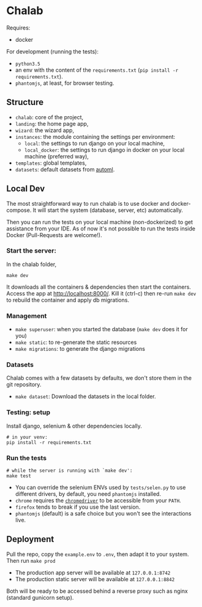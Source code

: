 Chalab
======

Requires:
- docker

For development (running the tests):

- `python3.5`
- an env with the content of the `requirements.txt` (`pip install -r requirements.txt`).
- `phantomjs`, at least, for browser testing.


Structure
---------

- `chalab`: core of the project,
- `landing`: the home page app,
- `wizard`: the wizard app,
- `instances`: the module containing the settings per environment:
    - `local`: the settings to run django on your local machine,
    - `local_docker`: the settings to run django in docker on your local machine (preferred way),
- `templates`: global templates,
- `datasets`: default datasets from [automl](http://automl.chalearn.org/data).
    

Local Dev
---------

The most straightforward way to run chalab is to use docker and docker-compose. It will
start the system (database, server, etc) automatically.

Then you can run the tests on your local machine (non-dockerized) to get assistance from your IDE.
As of now it's not possible to run the tests inside Docker (Pull-Requests are welcome!).


### Start the server:

In the chalab folder,

`make dev` 

It downloads all the containers & dependencies then start the containers.
Access the app at [http://localhost:8000/](http://localhost:8000/).
Kill it (ctrl-c) then re-run `make dev` to rebuild the container and apply db migrations.

### Management

- `make superuser`: when you started the database (`make dev` does it for you)
- `make static`: to re-generate the static resources
- `make migrations`: to generate the django migrations


### Datasets

Chalab comes with a few datasets by defaults, we don't store them in the git repository.

- `make dataset`: Download the datasets in the local folder.

### Testing: setup

Install django, selenium & other dependencies locally.

```
# in your venv:
pip install -r requirements.txt
```


### Run the tests

```
# while the server is running with `make dev':
make test
```

- You can override the selenium ENVs used by `tests/selen.py` to use different drivers,
  by default, you need `phantomjs` installed.
- `chrome` requires the [`chromedriver`](https://sites.google.com/a/chromium.org/chromedriver/)
  to be accessible from your `PATH`.
- `firefox` tends to break if you use the last version.
- `phantomjs` (default) is a safe choice but you won't see the interactions live.


Deployment
----------

Pull the repo, copy the `example.env` to `.env`, then adapt it to your system.
Then run `make prod`

- The production app server will be available at `127.0.0.1:8742`
- The production static server will be available at `127.0.0.1:8842`

Both will be ready to be accessed behind a reverse proxy such as nginx (standard gunicorn setup).
